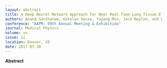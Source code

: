 ```yaml
---
layout: abstract
title: A Deep Neural Network Approach for Near Real-Time Lung Tissue Elasticity Estimations from 4DCT Imaging
authors: Anand Santhanam, Katelyn Hasse, Yugang Min, Jack Neylon, and Daniel A. Low
conference: "AAPM: 59th Annual Meeting & Exhibition"
journal: Medical Physics
volume: vv
issue: ii
location: Denver, CO
date: 2017-07-30
---
```

**Abstract**
